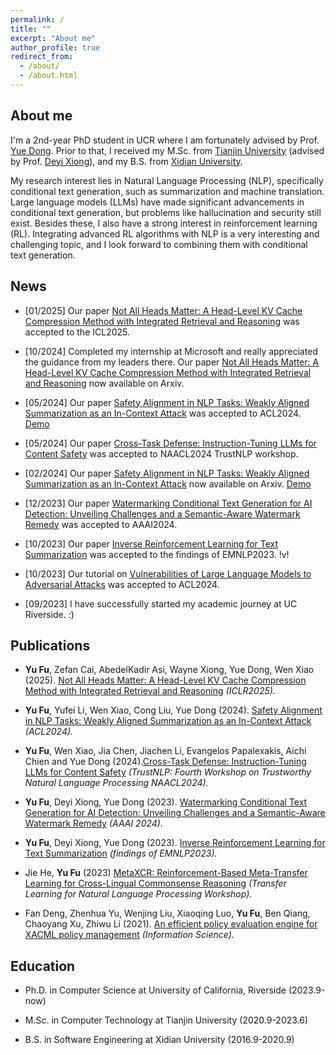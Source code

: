 ```yaml
---
permalink: /
title: ""
excerpt: "About me"
author_profile: true
redirect_from: 
  - /about/
  - /about.html
---
```


## About me

I'm a 2nd-year PhD student in UCR where I am fortunately advised by Prof. [Yue Dong](https://yuedong.netlify.app/). Prior to that, I received my M.Sc. from [Tianjin University](http://www.tju.edu.cn/) (advised by Prof. [Deyi Xiong](https://dyxiong.github.io/)), and my B.S. from [Xidian University](https://www.xidian.edu.cn/).

My research interest lies in Natural Language Processing (NLP), specifically conditional text generation, such as summarization and machine translation. Large language models (LLMs) have made significant advancements in conditional text generation, but problems like hallucination and security still exist. Besides these, I also have a strong interest in reinforcement learning (RL). Integrating advanced RL algorithms with NLP is a very interesting and challenging topic, and I look forward to combining them with conditional text generation.

## News

+ [01/2025] Our paper [Not All Heads Matter: A Head-Level KV Cache Compression Method with Integrated Retrieval and Reasoning](https://openreview.net/forum?id=FJFVmeXusW) was accepted to the ICL2025.

+ [10/2024] Completed my internship at Microsoft and really appreciated the guidance from my leaders there. Our paper [Not All Heads Matter: A Head-Level KV Cache Compression Method with Integrated Retrieval and Reasoning](https://arxiv.org/abs/2410.19258) now available on Arxiv.

+ [05/2024] Our paper [Safety Alignment in NLP Tasks: Weakly Aligned Summarization as an In-Context Attack](https://arxiv.org/abs/2312.06924) was accepted to ACL2024. [Demo](https://fyyfu.github.io/SafetyAlignNLP/)

+ [05/2024] Our paper [Cross-Task Defense: Instruction-Tuning LLMs for Content Safety](https://arxiv.org/abs/2405.15202) was accepted to NAACL2024 TrustNLP workshop.

+ [02/2024] Our paper [Safety Alignment in NLP Tasks: Weakly Aligned Summarization as an In-Context Attack](https://arxiv.org/abs/2312.06924) now available on Arxiv. [Demo](https://fyyfu.github.io/SafetyAlignNLP/)
+ [12/2023] Our paper [Watermarking Conditional Text Generation for AI Detection: Unveiling Challenges and a Semantic-Aware Watermark Remedy](https://arxiv.org/abs/2307.13808) was accepted to AAAI2024.

+ [10/2023] Our paper [Inverse Reinforcement Learning for Text Summarization](https://arxiv.org/abs/2212.09917) was accepted to the findings of EMNLP2023. !v!

+ [10/2023] Our tutorial on [Vulnerabilities of Large Language Models to Adversarial Attacks](https://llm-vulnerability.github.io/) was accepted to ACL2024.

+ [09/2023] I have successfully started my academic journey at UC Riverside. :)

## Publications
+ **Yu Fu**, Zefan Cai, AbedelKadir Asi, Wayne Xiong, Yue Dong, Wen Xiao (2025). [Not All Heads Matter: A Head-Level KV Cache Compression Method with Integrated Retrieval and Reasoning](https://openreview.net/forum?id=FJFVmeXusW) *(ICLR2025).*

+ **Yu Fu**, Yufei Li, Wen Xiao, Cong Liu, Yue Dong (2024). [Safety Alignment in NLP Tasks: Weakly Aligned Summarization as an In-Context Attack](https://arxiv.org/abs/2312.06924) *(ACL2024).*

+ **Yu Fu**, Wen Xiao, Jia Chen, Jiachen Li, Evangelos Papalexakis, Aichi Chien and Yue Dong (2024).[Cross-Task Defense: Instruction-Tuning LLMs for Content Safety](https://arxiv.org/abs/2405.15202) *(TrustNLP: Fourth Workshop on Trustworthy Natural Language Processing NAACL2024).*

+ **Yu Fu**, Deyi Xiong, Yue Dong (2023). [Watermarking Conditional Text Generation for AI Detection: Unveiling Challenges and a Semantic-Aware Watermark Remedy](https://arxiv.org/abs/2307.13808) *(AAAI 2024).*
+ **Yu Fu**, Deyi Xiong, Yue Dong (2023). [Inverse Reinforcement Learning for Text Summarization](https://arxiv.org/abs/2212.09917) *(findings of EMNLP2023).*
+ Jie He, **Yu Fu** (2023) [MetaXCR: Reinforcement-Based Meta-Transfer Learning for Cross-Lingual Commonsense Reasoning](https://proceedings.mlr.press/v203/he23a/he23a.pdf) *(Transfer Learning for Natural Language Processing Workshop).*
+ Fan Deng, Zhenhua Yu, Wenjing Liu, Xiaoqing Luo, **Yu Fu**, Ben Qiang, Chaoyang Xu, Zhiwu Li (2021). [An efficient policy evaluation engine for XACML policy management](https://www.sciencedirect.com/science/article/pii/S0020025520308148) *(Information Science).*

## Education

+ Ph.D. in Computer Science at University of California, Riverside (2023.9-now)

+ M.Sc. in Computer Technology at Tianjin University (2020.9-2023.6)

+ B.S. in Software Engineering at Xidian University (2016.9-2020.9)